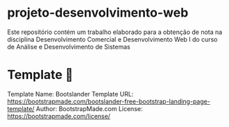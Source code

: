 # projeto-desenvolvimento-web
Este repositório contém um trabalho elaborado para a obtenção de nota na disciplina Desenvolvimento Comercial e Desenvolvimento Web I do curso de Análise e Desenvolvimento de Sistemas

# Template 🔮
Template Name: Bootslander
Template URL: https://bootstrapmade.com/bootslander-free-bootstrap-landing-page-template/
Author: BootstrapMade.com
License: https://bootstrapmade.com/license/
